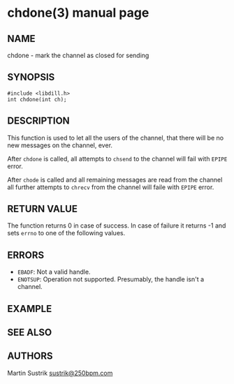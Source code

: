 # chdone(3) manual page

## NAME

chdone - mark the channel as closed for sending

## SYNOPSIS

```
#include <libdill.h>
int chdone(int ch);
```

## DESCRIPTION

This function is used to let all the users of the channel, that there will be no new messages on the channel, ever.

After `chdone` is called, all attempts to `chsend` to the channel will fail with `EPIPE` error.

After `chode` is called and all remaining messages are read from the channel all further attempts to `chrecv` from the channel will faile with `EPIPE` error.

## RETURN VALUE

The function returns 0 in case of success. In case of failure it returns -1 and sets `errno` to one of the following values.

## ERRORS

* `EBADF`: Not a valid handle.
* `ENOTSUP`: Operation not supported. Presumably, the handle isn't a channel.

## EXAMPLE

## SEE ALSO

## AUTHORS

Martin Sustrik <sustrik@250bpm.com>

